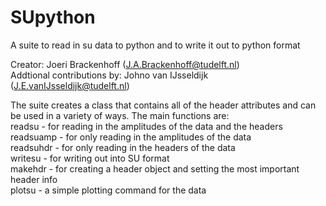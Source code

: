 # SUpython
A suite to read in su data to python and to write it out to python format

Creator: Joeri Brackenhoff (J.A.Brackenhoff@tudelft.nl)  
Addtional contributions by: Johno van IJsseldijk (J.E.vanIJsseldijk@tudelft.nl)

The suite creates a class that contains all of the header attributes and can be used in a variety of ways. The main functions are:  
readsu    - for reading in the amplitudes of the data and the headers  
readsuamp - for only reading in the amplitudes of the data  
readsuhdr - for only reading in the headers of the data  
writesu   - for writing out into SU format  
makehdr   - for creating a header object and setting the most important header info  
plotsu    - a simple plotting command for the data  
